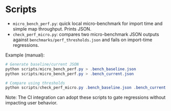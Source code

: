 # Scripts

- `micro_bench_perf.py`: quick local micro-benchmark for import time and simple map throughput. Prints JSON.
- `check_perf_micro.py`: compares two micro-benchmark JSON outputs against `benchmarks/perf_thresholds.json` and fails on import-time regressions.

Example (manual):

```powershell
# Generate baseline/current JSON
python scripts/micro_bench_perf.py > .bench_baseline.json
python scripts/micro_bench_perf.py > .bench_current.json

# Compare using thresholds
python scripts/check_perf_micro.py .bench_baseline.json .bench_current.json benchmarks/perf_thresholds.json
```

Note: The CI integration can adopt these scripts to gate regressions without impacting user behavior.

